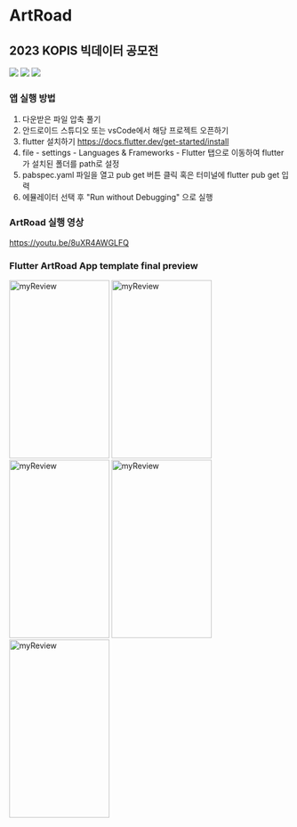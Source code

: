 # ArtRoad

## 2023 KOPIS 빅데이터 공모전
<img src="https://img.shields.io/badge/flutter-02569B?style=for-the-badge&logo=flutter&logoColor=white"> <img src="https://img.shields.io/badge/firebase-FFCA28?style=for-the-badge&logo=firebase&logoColor=white"> <img src="https://img.shields.io/badge/github-181717?style=for-the-badge&logo=github&logoColor=white">

### 앱 실행 방법
1. 다운받은 파일 압축 풀기
2. 안드로이드 스튜디오 또는 vsCode에서 해당 프로젝트 오픈하기
3. flutter 설치하기
  https://docs.flutter.dev/get-started/install 
4. file - settings - Languages & Frameworks - Flutter 탭으로 이동하여 flutter가 설치된 폴더를 path로 설정
5. pabspec.yaml 파일을 열고 pub get 버튼 클릭 혹은 터미널에 flutter pub get 입력
6. 에뮬레이터 선택 후 "Run without Debugging" 으로 실행

### ArtRoad 실행 영상
https://youtu.be/8uXR4AWGLFQ

### Flutter ArtRoad App template final preview
<img src="https://github.com/except-ion/ArtRoad/assets/100904133/7ae8260e-e23a-4ba8-9ee1-9c304855b962" width="180px" height="320px" title="myReview" alt="myReview"></img>
<img src="https://github.com/except-ion/ArtRoad/assets/100904133/f2c2e995-b00c-44a1-93c2-d3ed0f3b2e7a" width="180px" height="320px" title="myReview" alt="myReview"></img>
<img src="https://github.com/except-ion/ArtRoad/assets/100904133/eb9f4055-8b7a-493b-ba2e-4373c9e003e3" width="180px" height="320px" title="myReview" alt="myReview"></img>
<img src="https://github.com/except-ion/ArtRoad/assets/100904133/a52d0996-26fa-470c-828a-baa3bd74711e" width="180px" height="320px" title="myReview" alt="myReview"></img>
<img src="https://github.com/except-ion/ArtRoad/assets/100904133/9f2061bd-5c21-45f8-8638-a9f186ae31b2" width="180px" height="320px" title="myReview" alt="myReview"></img>

